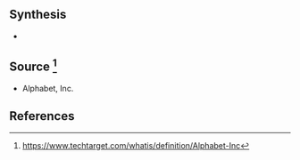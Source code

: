 ## Synthesis
- 
## Source [^1]
- Alphabet, Inc.
## References

[^1]: https://www.techtarget.com/whatis/definition/Alphabet-Inc